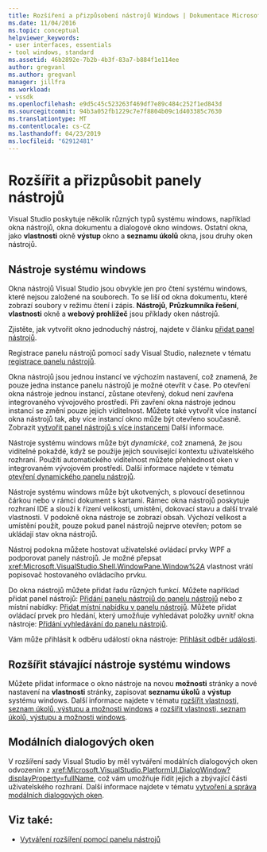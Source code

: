```yaml
---
title: Rozšíření a přizpůsobení nástrojů Windows | Dokumentace Microsoftu
ms.date: 11/04/2016
ms.topic: conceptual
helpviewer_keywords:
- user interfaces, essentials
- tool windows, standard
ms.assetid: 46b2892e-7b2b-4b3f-83a7-b884f1e114ee
author: gregvanl
ms.author: gregvanl
manager: jillfra
ms.workload:
- vssdk
ms.openlocfilehash: e9d5c45c523263f469df7e89c484c252f1ed843d
ms.sourcegitcommit: 94b3a052fb1229c7e7f8804b09c1d403385c7630
ms.translationtype: MT
ms.contentlocale: cs-CZ
ms.lasthandoff: 04/23/2019
ms.locfileid: "62912481"
---
```

# <a name="extend-and-customize-tool-windows"></a>Rozšířit a přizpůsobit panely nástrojů
Visual Studio poskytuje několik různých typů systému windows, například okna nástrojů, okna dokumentu a dialogové okno windows. Ostatní okna, jako **vlastnosti** okně **výstup** okno a **seznamu úkolů** okna, jsou druhy oken nástrojů.

## <a name="tool-windows"></a>Nástroje systému windows
 Okna nástrojů Visual Studio jsou obvykle jen pro čtení systému windows, které nejsou založené na souborech. To se liší od okna dokumentu, které zobrazí soubory v režimu čtení i zápis. **Nástrojů**, **Průzkumníka řešení**, **vlastnosti** okně a **webový prohlížeč** jsou příklady oken nástrojů.

 Zjistěte, jak vytvořit okno jednoduchý nástroj, najdete v článku [přidat panel nástrojů](../extensibility/adding-a-tool-window.md).

 Registrace panelu nástrojů pomocí sady Visual Studio, naleznete v tématu [registrace panelu nástrojů](../extensibility/registering-a-tool-window.md).

 Okna nástrojů jsou jednou instancí ve výchozím nastavení, což znamená, že pouze jedna instance panelu nástrojů je možné otevřít v čase. Po otevření okna nástroje jednou instancí, zůstane otevřený, dokud není zavřena integrovaného vývojového prostředí. Při zavření okna nástroje jednou instancí se změní pouze jejich viditelnost. Můžete také vytvořit více instancí okna nástrojů tak, aby více instancí okno může být otevřeno současně. Zobrazit [vytvořit panel nástrojů s více instancemi](../extensibility/creating-a-multi-instance-tool-window.md) Další informace.

 Nástroje systému windows může být *dynamické*, což znamená, že jsou viditelné pokaždé, když se použije jejich související kontextu uživatelského rozhraní. Použití automatického viditelnost můžete přehlednost oken v integrovaném vývojovém prostředí. Další informace najdete v tématu [otevření dynamického panelu nástrojů](../extensibility/opening-a-dynamic-tool-window.md).

 Nástroje systému windows může být ukotvených, s plovoucí desetinnou čárkou nebo v rámci dokument s kartami. Rámec okna nástrojů poskytuje rozhraní IDE a slouží k řízení velikosti, umístění, dokovací stavu a další trvalé vlastnosti. V podokně okna nástroje se zobrazí obsah. Výchozí velikost a umístění použít, pouze pokud panel nástrojů nejprve otevřen; potom se ukládají stav okna nástrojů.

 Nástroj podokna můžete hostovat uživatelské ovládací prvky WPF a podporovat panely nástrojů. Je možné přepsat <xref:Microsoft.VisualStudio.Shell.WindowPane.Window%2A> vlastnost vrátí popisovač hostovaného ovládacího prvku.

 Do okna nástrojů můžete přidat řadu různých funkcí. Můžete například přidat panel nástrojů: [Přidání panelu nástrojů do panelu nástrojů](../extensibility/adding-a-toolbar-to-a-tool-window.md) nebo z místní nabídky: [Přidat místní nabídku v panelu nástrojů](../extensibility/adding-a-shortcut-menu-in-a-tool-window.md). Můžete přidat ovládací prvek pro hledání, který umožňuje vyhledávat položky uvnitř okna nástroje: [Přidání vyhledávání do panelu nástrojů](../extensibility/adding-search-to-a-tool-window.md).

 Vám může přihlásit k odběru událostí okna nástroje: [Přihlásit odběr události](../extensibility/subscribing-to-an-event.md).

## <a name="extend-existing-tool-windows"></a>Rozšířit stávající nástroje systému windows
 Můžete přidat informace o okno nástroje na novou **možnosti** stránky a nové nastavení na **vlastnosti** stránky, zapisovat **seznamu úkolů** a **výstup**  systému windows. Další informace najdete v tématu [rozšířit vlastnosti, seznam úkolů, výstupu a možnosti windows](../extensibility/extending-the-properties-task-list-output-and-options-windows.md) a [rozšířit vlastnosti, seznam úkolů, výstupu a možnosti windows](../extensibility/extending-the-properties-task-list-output-and-options-windows.md).

## <a name="modal-dialog-boxes"></a>Modálních dialogových oken
 V rozšíření sady Visual Studio by měl vytváření modálních dialogových oken odvozením z <xref:Microsoft.VisualStudio.PlatformUI.DialogWindow?displayProperty=fullName>, což vám umožňuje řídit jejich a zbývající části uživatelského rozhraní. Další informace najdete v tématu [vytvoření a správa modálních dialogových oken](../extensibility/creating-and-managing-modal-dialog-boxes.md).

## <a name="see-also"></a>Viz také:
- [Vytváření rozšíření pomocí panelu nástrojů](../extensibility/creating-an-extension-with-a-tool-window.md)